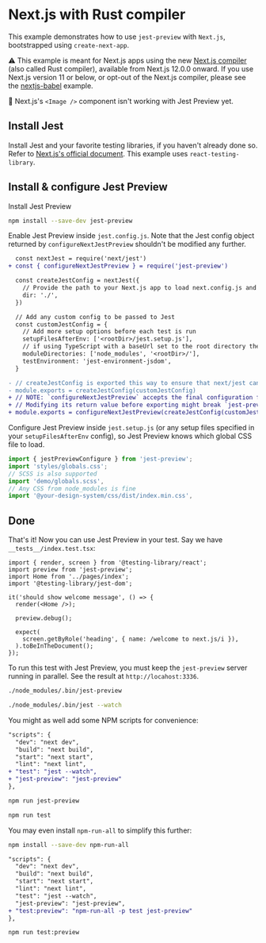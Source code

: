 # Next.js with Rust compiler

This example demonstrates how to use `jest-preview` with `Next.js`, bootstrapped using `create-next-app`.

⚠️ This example is meant for Next.js apps using the new [Next.js compiler](https://nextjs.org/docs/advanced-features/compiler) (also called Rust compiler), available from Next.js 12.0.0 onward. If you use Next.js version 11 or below, or opt-out of the Next.js compiler, please see the [nextjs-babel](https://www.jest-preview.com/docs/examples/nextjs-babel) example.

🚧 Next.js's `<Image />` component isn't working with Jest Preview yet.

## Install Jest

Install Jest and your favorite testing libraries, if you haven't already done so. Refer to [Next.js's official document](https://nextjs.org/docs/testing#jest-and-react-testing-library). This example uses `react-testing-library`.

## Install & configure Jest Preview

Install Jest Preview

```bash
npm install --save-dev jest-preview
```

Enable Jest Preview inside `jest.config.js`. Note that the Jest config object returned by `configureNextJestPreview` shouldn't be modified any further.

```diff
  const nextJest = require('next/jest')
+ const { configureNextJestPreview } = require('jest-preview')

  const createJestConfig = nextJest({
    // Provide the path to your Next.js app to load next.config.js and .env files in your test environment
    dir: './',
  })

  // Add any custom config to be passed to Jest
  const customJestConfig = {
    // Add more setup options before each test is run
    setupFilesAfterEnv: ['<rootDir>/jest.setup.js'],
    // if using TypeScript with a baseUrl set to the root directory then you need the below for alias' to work
    moduleDirectories: ['node_modules', '<rootDir>/'],
    testEnvironment: 'jest-environment-jsdom',
  }

- // createJestConfig is exported this way to ensure that next/jest can load the Next.js config which is async
- module.exports = createJestConfig(customJestConfig)
+ // NOTE: `configureNextJestPreview` accepts the final configuration for Jest.
+ // Modifying its return value before exporting might break `jest-preview`.
+ module.exports = configureNextJestPreview(createJestConfig(customJestConfig));
```

Configure Jest Preview inside `jest.setup.js` (or any setup files specified in your `setupFilesAfterEnv` config), so Jest Preview knows which global CSS file to load.

```js
import { jestPreviewConfigure } from 'jest-preview';
import 'styles/globals.css';
// SCSS is also supported
import 'demo/globals.scss',
// Any CSS from node_modules is fine
import '@your-design-system/css/dist/index.min.css',

```

## Done

That's it! Now you can use Jest Preview in your test. Say we have `__tests__/index.test.tsx`:

```tsx
import { render, screen } from '@testing-library/react';
import preview from 'jest-preview';
import Home from '../pages/index';
import '@testing-library/jest-dom';

it('should show welcome message', () => {
  render(<Home />);

  preview.debug();

  expect(
    screen.getByRole('heading', { name: /welcome to next.js/i }),
  ).toBeInTheDocument();
});
```

To run this test with Jest Preview, you must keep the `jest-preview` server running in parallel. See the result at `http://locahost:3336`.

```bash
./node_modules/.bin/jest-preview

./node_modules/.bin/jest --watch
```

You might as well add some NPM scripts for convenience:

```diff
"scripts": {
  "dev": "next dev",
  "build": "next build",
  "start": "next start",
  "lint": "next lint",
+ "test": "jest --watch",
+ "jest-preview": "jest-preview"
},
```

```bash
npm run jest-preview

npm run test
```

You may even install `npm-run-all` to simplify this further:

```bash
npm install --save-dev npm-run-all
```

```diff
"scripts": {
  "dev": "next dev",
  "build": "next build",
  "start": "next start",
  "lint": "next lint",
  "test": "jest --watch",
  "jest-preview": "jest-preview",
+ "test:preview": "npm-run-all -p test jest-preview"
},
```

```bash
npm run test:preview
```
